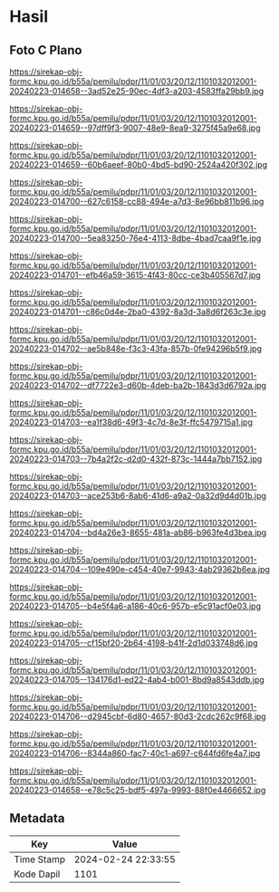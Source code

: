 # Hasil

## Foto C Plano

https://sirekap-obj-formc.kpu.go.id/b55a/pemilu/pdpr/11/01/03/20/12/1101032012001-20240223-014658--3ad52e25-90ec-4df3-a203-4583ffa29bb9.jpg

https://sirekap-obj-formc.kpu.go.id/b55a/pemilu/pdpr/11/01/03/20/12/1101032012001-20240223-014659--97dff9f3-9007-48e9-8ea9-3275f45a9e68.jpg

https://sirekap-obj-formc.kpu.go.id/b55a/pemilu/pdpr/11/01/03/20/12/1101032012001-20240223-014659--60b6aeef-80b0-4bd5-bd90-2524a420f302.jpg

https://sirekap-obj-formc.kpu.go.id/b55a/pemilu/pdpr/11/01/03/20/12/1101032012001-20240223-014700--627c6158-cc88-494e-a7d3-8e96bb811b96.jpg

https://sirekap-obj-formc.kpu.go.id/b55a/pemilu/pdpr/11/01/03/20/12/1101032012001-20240223-014700--5ea83250-76e4-4113-8dbe-4bad7caa9f1e.jpg

https://sirekap-obj-formc.kpu.go.id/b55a/pemilu/pdpr/11/01/03/20/12/1101032012001-20240223-014701--efb46a59-3615-4f43-80cc-ce3b405567d7.jpg

https://sirekap-obj-formc.kpu.go.id/b55a/pemilu/pdpr/11/01/03/20/12/1101032012001-20240223-014701--c86c0d4e-2ba0-4392-8a3d-3a8d6f263c3e.jpg

https://sirekap-obj-formc.kpu.go.id/b55a/pemilu/pdpr/11/01/03/20/12/1101032012001-20240223-014702--ae5b848e-f3c3-43fa-857b-0fe94296b5f9.jpg

https://sirekap-obj-formc.kpu.go.id/b55a/pemilu/pdpr/11/01/03/20/12/1101032012001-20240223-014702--df7722e3-d60b-4deb-ba2b-1843d3d6792a.jpg

https://sirekap-obj-formc.kpu.go.id/b55a/pemilu/pdpr/11/01/03/20/12/1101032012001-20240223-014703--ea1f38d6-49f3-4c7d-8e3f-ffc5479715a1.jpg

https://sirekap-obj-formc.kpu.go.id/b55a/pemilu/pdpr/11/01/03/20/12/1101032012001-20240223-014703--7b4a2f2c-d2d0-432f-873c-1444a7bb7152.jpg

https://sirekap-obj-formc.kpu.go.id/b55a/pemilu/pdpr/11/01/03/20/12/1101032012001-20240223-014703--ace253b6-8ab6-41d6-a9a2-0a32d9d4d01b.jpg

https://sirekap-obj-formc.kpu.go.id/b55a/pemilu/pdpr/11/01/03/20/12/1101032012001-20240223-014704--bd4a26e3-8655-481a-ab86-b963fe4d3bea.jpg

https://sirekap-obj-formc.kpu.go.id/b55a/pemilu/pdpr/11/01/03/20/12/1101032012001-20240223-014704--109e490e-c454-40e7-9943-4ab29362b6ea.jpg

https://sirekap-obj-formc.kpu.go.id/b55a/pemilu/pdpr/11/01/03/20/12/1101032012001-20240223-014705--b4e5f4a6-a186-40c6-957b-e5c91acf0e03.jpg

https://sirekap-obj-formc.kpu.go.id/b55a/pemilu/pdpr/11/01/03/20/12/1101032012001-20240223-014705--cf15bf20-2b64-4198-b41f-2d1d033748d6.jpg

https://sirekap-obj-formc.kpu.go.id/b55a/pemilu/pdpr/11/01/03/20/12/1101032012001-20240223-014705--134176d1-ed22-4ab4-b001-8bd9a8543ddb.jpg

https://sirekap-obj-formc.kpu.go.id/b55a/pemilu/pdpr/11/01/03/20/12/1101032012001-20240223-014706--d2945cbf-6d80-4657-80d3-2cdc262c9f68.jpg

https://sirekap-obj-formc.kpu.go.id/b55a/pemilu/pdpr/11/01/03/20/12/1101032012001-20240223-014706--8344a860-fac7-40c1-a697-c644fd6fe4a7.jpg

https://sirekap-obj-formc.kpu.go.id/b55a/pemilu/pdpr/11/01/03/20/12/1101032012001-20240223-014658--e78c5c25-bdf5-497a-9993-88f0e4466652.jpg


## Metadata

| Key        | Value               |
| ---------- | ------------------- |
| Time Stamp | 2024-02-24 22:33:55 |
| Kode Dapil | 1101                |



